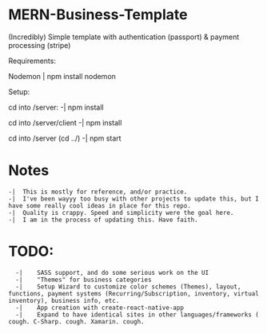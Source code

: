 # MERN-Business-Template
(Incredibly) Simple template with authentication (passport) & payment processing (stripe)


Requirements:

Nodemon     |     npm install nodemon



Setup:

  cd into /server:
      -|  npm install
  
  cd into /server/client
      -|  npm install
      
      
      
  cd into /server (cd ../)
      -|  npm start
      
      
      
      
      
# Notes

    -|  This is mostly for reference, and/or practice. 
    -|  I've been wayyy too busy with other projects to update this, but I have some really cool ideas in place for this repo.
    -|  Quality is crappy. Speed and simplicity were the goal here. 
    -|  I am in the process of updating this. Have faith.
          
                
          
          
          
          
 # TODO:
      -|    SASS support, and do some serious work on the UI
      -|    "Themes" for business categories
      -|    Setup Wizard to customize color schemes (Themes), layout, functions, payment systems (Recurring/Subscription, inventory, virtual inventory), business info, etc.
      -|    App creation with create-react-native-app
      -|    Expand to have identical sites in other languages/frameworks ( cough. C-Sharp. cough. Xamarin. cough.

